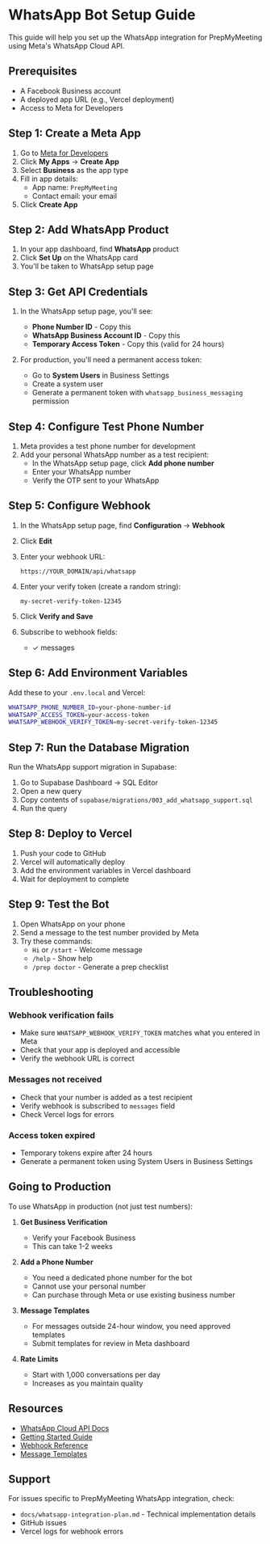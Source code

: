 # WhatsApp Bot Setup Guide

This guide will help you set up the WhatsApp integration for PrepMyMeeting using Meta's WhatsApp Cloud API.

## Prerequisites

- A Facebook Business account
- A deployed app URL (e.g., Vercel deployment)
- Access to Meta for Developers

## Step 1: Create a Meta App

1. Go to [Meta for Developers](https://developers.facebook.com/)
2. Click **My Apps** → **Create App**
3. Select **Business** as the app type
4. Fill in app details:
   - App name: `PrepMyMeeting`
   - Contact email: your email
5. Click **Create App**

## Step 2: Add WhatsApp Product

1. In your app dashboard, find **WhatsApp** product
2. Click **Set Up** on the WhatsApp card
3. You'll be taken to WhatsApp setup page

## Step 3: Get API Credentials

1. In the WhatsApp setup page, you'll see:
   - **Phone Number ID** - Copy this
   - **WhatsApp Business Account ID** - Copy this
   - **Temporary Access Token** - Copy this (valid for 24 hours)

2. For production, you'll need a permanent access token:
   - Go to **System Users** in Business Settings
   - Create a system user
   - Generate a permanent token with `whatsapp_business_messaging` permission

## Step 4: Configure Test Phone Number

1. Meta provides a test phone number for development
2. Add your personal WhatsApp number as a test recipient:
   - In the WhatsApp setup page, click **Add phone number**
   - Enter your WhatsApp number
   - Verify the OTP sent to your WhatsApp

## Step 5: Configure Webhook

1. In the WhatsApp setup page, find **Configuration** → **Webhook**
2. Click **Edit**
3. Enter your webhook URL:
   ```
   https://YOUR_DOMAIN/api/whatsapp
   ```
4. Enter your verify token (create a random string):
   ```
   my-secret-verify-token-12345
   ```
5. Click **Verify and Save**

6. Subscribe to webhook fields:
   - ✓ messages

## Step 6: Add Environment Variables

Add these to your `.env.local` and Vercel:

```bash
WHATSAPP_PHONE_NUMBER_ID=your-phone-number-id
WHATSAPP_ACCESS_TOKEN=your-access-token
WHATSAPP_WEBHOOK_VERIFY_TOKEN=my-secret-verify-token-12345
```

## Step 7: Run the Database Migration

Run the WhatsApp support migration in Supabase:

1. Go to Supabase Dashboard → SQL Editor
2. Open a new query
3. Copy contents of `supabase/migrations/003_add_whatsapp_support.sql`
4. Run the query

## Step 8: Deploy to Vercel

1. Push your code to GitHub
2. Vercel will automatically deploy
3. Add the environment variables in Vercel dashboard
4. Wait for deployment to complete

## Step 9: Test the Bot

1. Open WhatsApp on your phone
2. Send a message to the test number provided by Meta
3. Try these commands:
   - `Hi` or `/start` - Welcome message
   - `/help` - Show help
   - `/prep doctor` - Generate a prep checklist

## Troubleshooting

### Webhook verification fails
- Make sure `WHATSAPP_WEBHOOK_VERIFY_TOKEN` matches what you entered in Meta
- Check that your app is deployed and accessible
- Verify the webhook URL is correct

### Messages not received
- Check that your number is added as a test recipient
- Verify webhook is subscribed to `messages` field
- Check Vercel logs for errors

### Access token expired
- Temporary tokens expire after 24 hours
- Generate a permanent token using System Users in Business Settings

## Going to Production

To use WhatsApp in production (not just test numbers):

1. **Get Business Verification**
   - Verify your Facebook Business
   - This can take 1-2 weeks

2. **Add a Phone Number**
   - You need a dedicated phone number for the bot
   - Cannot use your personal number
   - Can purchase through Meta or use existing business number

3. **Message Templates**
   - For messages outside 24-hour window, you need approved templates
   - Submit templates for review in Meta dashboard

4. **Rate Limits**
   - Start with 1,000 conversations per day
   - Increases as you maintain quality

## Resources

- [WhatsApp Cloud API Docs](https://developers.facebook.com/docs/whatsapp/cloud-api)
- [Getting Started Guide](https://developers.facebook.com/docs/whatsapp/cloud-api/get-started)
- [Webhook Reference](https://developers.facebook.com/docs/whatsapp/cloud-api/webhooks/components)
- [Message Templates](https://developers.facebook.com/docs/whatsapp/message-templates)

## Support

For issues specific to PrepMyMeeting WhatsApp integration, check:
- `docs/whatsapp-integration-plan.md` - Technical implementation details
- GitHub issues
- Vercel logs for webhook errors
